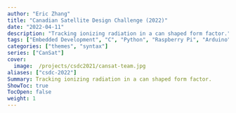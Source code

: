 ```yaml
---
author: "Eric Zhang"
title: "Canadian Satellite Design Challenge (2022)"
date: "2022-04-11"
description: "Tracking ionizing radiation in a can shaped form factor."
tags: ["Embedded Development", "C", "Python", "Raspberry Pi", "Arduino"]
categories: ["themes", "syntax"]
series: ["CanSat"]
cover:
  image:  /projects/csdc2021/cansat-team.jpg
aliases: ["csdc-2022"]
Summary: Tracking ionizing radiation in a can shaped form factor.
ShowToc: true
TocOpen: false
weight: 1
---
```

